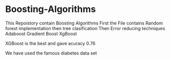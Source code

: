 # Boosting-Algorithms
This Repoistory contain Boosting Algorithms
First the File contains
Random forest implementation then tree clasification
Then Error reducing techniques
Adaboost
Gradient Boost
XgBoost

XGBoost is the best and gave acuracy 0.76

We have used the famous diabetes data set
